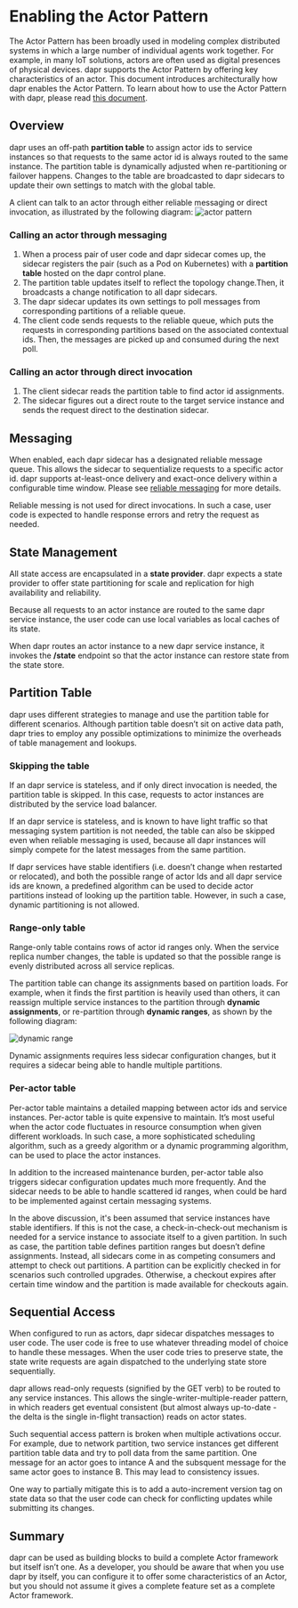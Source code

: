 # Enabling the Actor Pattern
The Actor Pattern has been broadly used in modeling complex distributed systems in which a large number of individual agents work together. For example, in many IoT solutions, actors are often used as digital presences of physical devices. dapr supports the Actor Pattern by offering key characteristics of an actor. This document introduces architecturally how dapr enables the Actor Pattern. To learn about how to use the Actor Pattern with dapr, please read [this document](../concepts/actor/actor_pattern.md).

## Overview
dapr uses an off-path **partition table** to assign actor ids to service instances so that requests to the same actor id is always routed to the same instance. The partition table is dynamically adjusted when re-partitioning or failover happens. Changes to the table are broadcasted to dapr sidecars to update their own settings to match with the global table. 

A client can talk to an actor through either reliable messaging or direct invocation, as illustrated by the following diagram:
![actor pattern](../imgs/actor_pattern.png)

### Calling an actor through messaging
1. When a process pair of user code and dapr sidecar comes up, the sidecar registers the pair (such as a Pod on Kubernetes) with a **partition table** hosted on the dapr control plane.
2. The partition table updates itself to reflect the topology change.Then, it broadcasts a change notification to all dapr sidecars.
3. The dapr sidecar updates its own settings to poll messages from corresponding partitions of a reliable queue.
4. The client code sends requests to the reliable queue, which puts the requests in corresponding partitions based on the associated contextual ids. Then, the messages are picked up and consumed during the next poll.

### Calling an actor through direct invocation
1. The client sidecar reads the partition table to find actor id assignments.
2. The sidecar figures out a direct route to the target service instance and sends the request direct to the destination sidecar.

## Messaging

When enabled, each dapr sidecar has a designated reliable message queue. This allows the sidecar to sequentialize requests to a specific actor id. dapr supports at-least-once delivery and exact-once delivery within a configurable time window. Please see [reliable messaging](TBD) for more details.

Reliable messing is not used for direct invocations. In such a case, user code is expected to handle response errors and retry the request as needed.

## State Management

All state access are encapsulated in a **state provider**. dapr expects a state provider to offer state partitioning for scale and replication for high availability and reliability. 

Because all requests to an actor instance are routed to the same dapr service instance, the user code can use local variables as local caches of its state.

When dapr routes an actor instance to a new dapr service instance, it invokes the **/state** endpoint so that the actor instance can restore state from the state store.

## Partition Table

dapr uses different strategies to manage and use the partition table for different scenarios. Although partition table doesn’t sit on active data path, dapr tries to employ any possible optimizations to minimize the overheads of table management and lookups.

### Skipping the table

If an dapr service is stateless, and if only direct invocation is needed, the partition table is skipped. In this case, requests to actor instances are distributed by the service load balancer.

If an dapr service is stateless, and is known to have light traffic so that messaging system partition is not needed, the table can also be skipped even when reliable messaging is used, because all dapr instances will simply compete for the latest messages from the same partition.

If dapr services have stable identifiers (i.e. doesn’t change when restarted or relocated), and both the possible range of actor Ids and all dapr service ids are known, a predefined algorithm can be used to decide actor partitions instead of looking up the partition table. However, in such a case, dynamic partitioning is not allowed.

### Range-only table

Range-only table contains rows of actor id ranges only. When the service replica number changes, the table is updated so that the possible range is evenly distributed across all service replicas.

The partition table can change its assignments based on partition loads. For example, when it finds the first partition is heavily used than others, it can reassign multiple service instances to the partition through **dynamic assignments**, or re-partition through **dynamic ranges**, as shown by the following diagram:

![dynamic range](../imgs/dynamic_range.png)

Dynamic assignments requires less sidecar configuration changes, but it requires a sidecar being able to handle multiple partitions. 

### Per-actor table

Per-actor table maintains a detailed mapping between actor ids and service instances. Per-actor table is quite expensive to maintain. It’s most useful when the actor code fluctuates in resource consumption when given different workloads. In such case, a more sophisticated scheduling algorithm, such as a greedy algorithm or a dynamic programming algorithm, can be used to place the actor instances. 

In addition to the increased maintenance burden, per-actor table also triggers sidecar configuration updates much more frequently. And the sidecar needs to be able to handle scattered id ranges, when could be hard to be implemented against certain messaging systems.

In the above discussion, it's been assumed that service instances have stable identifiers. If this is not the case, a check-in-check-out mechanism is needed for a service instance to associate itself to a given partition. In such as case, the partition table defines partition ranges but doesn’t define assignments. Instead, all sidecars come in as competing consumers and attempt to check out partitions. A partition can be explicitly checked in for scenarios such controlled upgrades. Otherwise, a checkout expires after certain time window and the partition is made available for checkouts again.

## Sequential Access

When configured to run as actors, dapr sidecar dispatches messages to user code. The user code is free to use whatever threading model of choice to handle these messages. When the user code tries to preserve state, the state write requests are again dispatched to the underlying state store sequentially.

dapr allows read-only requests (signified by the GET verb) to be routed to any service instances. This allows the single-writer-multiple-reader pattern, in which readers get eventual consistent (but almost always up-to-date - the delta is the single in-flight transaction) reads on actor states.

Such sequential access pattern is broken when multiple activations occur. For example, due to network partition, two service instances get different partition table data and try to poll data from the same partition. One message for an actor goes to intance A and the subsquent message for the same actor goes to instance B. This may lead to consistency issues. 

One way to partially mitigate this is to add a auto-increment version tag on state data so that the user code can check for conflicting updates while submitting its changes. 

## Summary

dapr can be used as building blocks to build a complete Actor framework but itself isn’t one. As a developer, you should be aware that when you use dapr by itself, you can configure it to offer some characteristics of an Actor, but you should not assume it gives a complete feature set as a complete Actor framework.